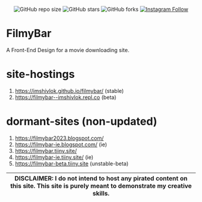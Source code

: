 <div align="center">

  ![GitHub repo size](https://img.shields.io/github/repo-size/imshivlok/filmybar)
  ![GitHub stars](https://img.shields.io/github/stars/imshivlok/filmybar?style=social)
  ![GitHub forks](https://img.shields.io/github/forks/imshivlok/filmybar?style=social)
  [![Instagram Follow](https://img.shields.io/instagram/follow/imshivlok?style=social)](https://instagram.com/intent/follow?screen_name=imshivlok)

</div>

# FilmyBar
A Front-End Design for a movie downloading site.

# site-hostings
1. https://imshivlok.github.io/filmybar/ (stable)
2. https://filmybar--imshivlok.repl.co (beta)

# dormant-sites (non-updated)
1. https://filmybar2023.blogspot.com/
2. https://filmybar-ie.blogspot.com/ (ie)
3. https://filmybar.tiiny.site/
4. https://filmybar-ie.tiiny.site/ (ie)
5. https://filmybar-beta.tiiny.site (unstable-beta)

|DISCLAIMER: I do not intend to host any pirated content on this site. This site is purely meant to demonstrate my creative skills.|
|---|
